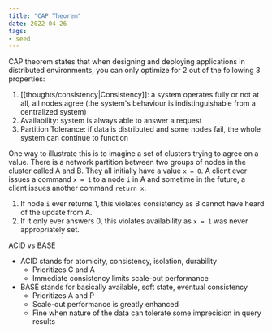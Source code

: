 ```yaml
---
title: "CAP Theorem"
date: 2022-04-26
tags:
- seed
---
```


CAP theorem states that when designing and deploying applications in distributed environments, you can only optimize for 2 out of the following 3 properties:

1. [[thoughts/consistency|Consistency]]: a system operates fully or not at all, all nodes agree (the system's behaviour is indistinguishable from a centralized system)
2. Availability: system is always able to answer a request
3. Partition Tolerance: if data is distributed and some nodes fail, the whole system can continue to function

One way to illustrate this is to imagine a set of clusters trying to agree on a value. There is a network partition between two groups of nodes in the cluster called A and B. They all initially have a value `x = 0`.  A client ever issues a command `x = 1` to a node `i` in A and sometime in the future, a client issues another command `return x`.
1. If node `i` ever returns 1, this violates consistency as B cannot have heard of the update from A.
2. If it only ever answers 0, this violates availability as `x = 1` was never appropriately set.

ACID vs BASE
- ACID stands for atomicity, consistency, isolation, durability
	- Prioritizes C and A
	- Immediate consistency limits scale-out performance
- BASE stands for basically available, soft state, eventual consistency
	- Prioritizes A and P
	- Scale-out performance is greatly enhanced
	- Fine when nature of the data can tolerate some imprecision in query results